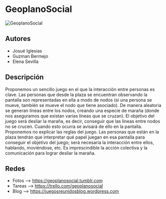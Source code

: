 # GeoplanoSocial


![GeoplanoSocial](header.png)

Autores
------------
 * Josué Iglesias
 * Guzman Bermejo
 * Elena Sevilla

Descripción
------------

Proponemos un sencillo juego en el que la interacción entre personas es clave. Las personas que desde la plaza se encuentran observando la pantalla son representadas en ella a modo de nodos (si una persona se mueve, también se mueve el nodo que tiene asociado). De manera aleatoria se generan líneas entre los nodos, creando una especie de maraña (donde nos aseguramos que existan varias líneas que se cruzan). El objetivo del juego será desliar la maraña, es decir, conseguir que las líneas entre nodos no se crucen. Cuando esto ocurra se avisará de ello en la pantalla. Proponemos no explicar las reglas del juego. Las personas que están en la plaza tendrán que interpretar qué papel juegan en esa pantalla para conseguir el objetivo del juego; será necesaria la interacción entre ellos, hablando, moviéndose, etc. Es imprescindible la acción colectiva y la comunicación para lograr desliar la maraña.

Redes
-----
 * Fotos  --> https://geoplanosocial.tumblr.com
 * Tareas --> https://trello.com/geoplanosocial
 * Blog   --> https://juegosreunidosblog.wordpress.com

